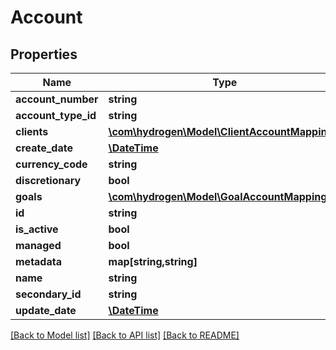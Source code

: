 # Account

## Properties
Name | Type | Description | Notes
------------ | ------------- | ------------- | -------------
**account_number** | **string** | accountNumber | [optional] 
**account_type_id** | **string** | accountTypeId | 
**clients** | [**\com\hydrogen\Model\ClientAccountMapping[]**](ClientAccountMapping.md) |  | [optional] 
**create_date** | [**\DateTime**](\DateTime.md) |  | [optional] 
**currency_code** | **string** | currencyCode | [optional] 
**discretionary** | **bool** | discretionary | [optional] 
**goals** | [**\com\hydrogen\Model\GoalAccountMapping[]**](GoalAccountMapping.md) |  | [optional] 
**id** | **string** |  | [optional] 
**is_active** | **bool** | isActive | [optional] 
**managed** | **bool** | managed | [optional] 
**metadata** | **map[string,string]** |  | [optional] 
**name** | **string** | name | 
**secondary_id** | **string** |  | [optional] 
**update_date** | [**\DateTime**](\DateTime.md) |  | [optional] 

[[Back to Model list]](../README.md#documentation-for-models) [[Back to API list]](../README.md#documentation-for-api-endpoints) [[Back to README]](../README.md)


